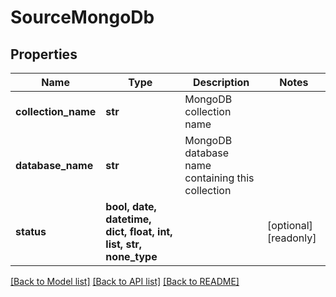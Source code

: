 # SourceMongoDb


## Properties
Name | Type | Description | Notes
------------ | ------------- | ------------- | -------------
**collection_name** | **str** | MongoDB collection name | 
**database_name** | **str** | MongoDB database name containing this collection | 
**status** | **bool, date, datetime, dict, float, int, list, str, none_type** |  | [optional] [readonly] 

[[Back to Model list]](../README.md#documentation-for-models) [[Back to API list]](../README.md#documentation-for-api-endpoints) [[Back to README]](../README.md)


